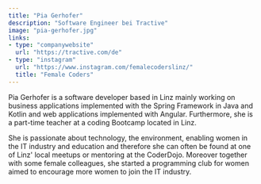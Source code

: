 ```yaml
---
title: "Pia Gerhofer"
description: "Software Engineer bei Tractive"
image: "pia-gerhofer.jpg"
links:
- type: "companywebsite"
  url: "https://tractive.com/de"
- type: "instagram"
  url: "https://www.instagram.com/femalecoderslinz/"
  title: "Female Coders"
---
```


Pia Gerhofer is a software developer based in Linz mainly working on business applications implemented with the Spring Framework in Java and Kotlin and web applications implemented with Angular. Furthermore, she is a part-time teacher at a coding Bootcamp located in Linz.

She is passionate about technology, the environment, enabling women in the IT industry and education and therefore she can often be found at one of Linz' local meetups or mentoring at the CoderDojo. Moreover together with some female colleagues, she started a programming club for women aimed to encourage more women to join the IT industry. 